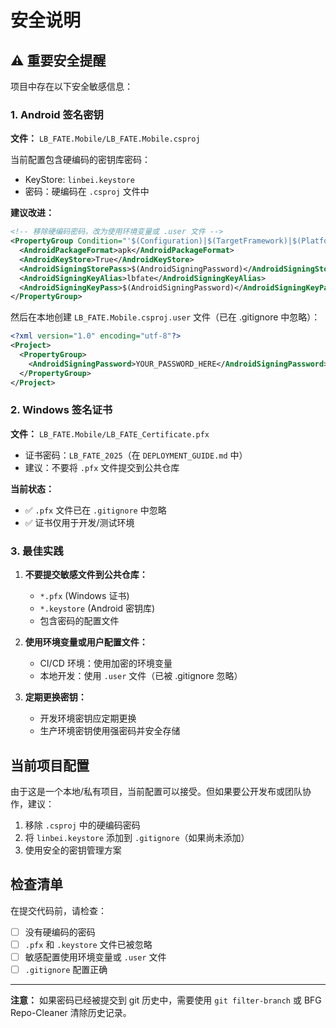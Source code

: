 # 安全说明

## ⚠️ 重要安全提醒

项目中存在以下安全敏感信息：

### 1. Android 签名密钥

**文件：** `LB_FATE.Mobile/LB_FATE.Mobile.csproj`

当前配置包含硬编码的密钥库密码：
- KeyStore: `linbei.keystore`
- 密码：硬编码在 `.csproj` 文件中

**建议改进：**

```xml
<!-- 移除硬编码密码，改为使用环境变量或 .user 文件 -->
<PropertyGroup Condition="'$(Configuration)|$(TargetFramework)|$(Platform)'=='Release|net10.0-android|AnyCPU'">
  <AndroidPackageFormat>apk</AndroidPackageFormat>
  <AndroidKeyStore>True</AndroidKeyStore>
  <AndroidSigningStorePass>$(AndroidSigningPassword)</AndroidSigningStorePass>
  <AndroidSigningKeyAlias>lbfate</AndroidSigningKeyAlias>
  <AndroidSigningKeyPass>$(AndroidSigningPassword)</AndroidSigningKeyPass>
</PropertyGroup>
```

然后在本地创建 `LB_FATE.Mobile.csproj.user` 文件（已在 .gitignore 中忽略）：

```xml
<?xml version="1.0" encoding="utf-8"?>
<Project>
  <PropertyGroup>
    <AndroidSigningPassword>YOUR_PASSWORD_HERE</AndroidSigningPassword>
  </PropertyGroup>
</Project>
```

### 2. Windows 签名证书

**文件：** `LB_FATE.Mobile/LB_FATE_Certificate.pfx`

- 证书密码：`LB_FATE_2025`（在 `DEPLOYMENT_GUIDE.md` 中）
- 建议：不要将 `.pfx` 文件提交到公共仓库

**当前状态：**
- ✅ `.pfx` 文件已在 `.gitignore` 中忽略
- ✅ 证书仅用于开发/测试环境

### 3. 最佳实践

1. **不要提交敏感文件到公共仓库：**
   - `*.pfx` (Windows 证书)
   - `*.keystore` (Android 密钥库)
   - 包含密码的配置文件

2. **使用环境变量或用户配置文件：**
   - CI/CD 环境：使用加密的环境变量
   - 本地开发：使用 `.user` 文件（已被 .gitignore 忽略）

3. **定期更换密钥：**
   - 开发环境密钥应定期更换
   - 生产环境密钥使用强密码并安全存储

## 当前项目配置

由于这是一个本地/私有项目，当前配置可以接受。但如果要公开发布或团队协作，建议：

1. 移除 `.csproj` 中的硬编码密码
2. 将 `linbei.keystore` 添加到 `.gitignore`（如果尚未添加）
3. 使用安全的密钥管理方案

## 检查清单

在提交代码前，请检查：

- [ ] 没有硬编码的密码
- [ ] `.pfx` 和 `.keystore` 文件已被忽略
- [ ] 敏感配置使用环境变量或 `.user` 文件
- [ ] `.gitignore` 配置正确

---

**注意：** 如果密码已经被提交到 git 历史中，需要使用 `git filter-branch` 或 BFG Repo-Cleaner 清除历史记录。
